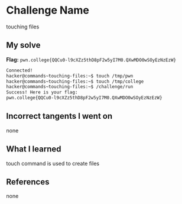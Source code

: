 # Challenge Name
touching files
## My solve
**Flag:** `pwn.college{QQCu0-l9cXZz5thD8pF2w5yI7M0.QXwMDO0wSOyEzNzEzW}`

```bash
Connected!
hacker@commands~touching-files:~$ touch /tmp/pwn
hacker@commands~touching-files:~$ touch /tmp/college
hacker@commands~touching-files:~$ /challenge/run
Success! Here is your flag:
pwn.college{QQCu0-l9cXZz5thD8pF2w5yI7M0.QXwMDO0wSOyEzNzEzW}
```
## Incorrect tangents I went on
none

## What I learned
touch command is used to create files
## References 
none

